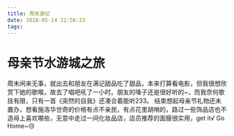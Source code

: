 ```yaml
---
title: 周末游记
date: 2018-05-14 21:56:23
tags:
---
```


# 母亲节水游城之旅

周末闲来无事，就出去和朋友在满记甜品吃了甜品，本来打算看电影，但我很想欣赏下她的歌喉，故去了唱吧吼了一小时。朋友的嗓子还是很好听的~，而我奈何歌技有限，只有一首《突然的自我》还凑合着能听233。
结束想起母亲节礼物还未置办，想看施洛华世奇的价格有点不亲民，有点花里胡哨的，路过一些饰品店也不造母上喜欢哪些，无意中走过一间化妆品店，店员推荐的面膜很实用，get it√ Go Home~:cry: